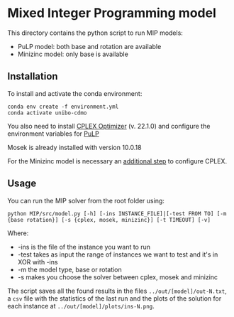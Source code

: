 # Mixed Integer Programming model

This directory contains the python script to run MIP models:

- PuLP model: both base and rotation are available
- Minizinc model: only base is available

## Installation

To install and activate the conda environment:

```shell
conda env create -f environment.yml
conda activate unibo-cdmo
```

You also need to install [CPLEX Optimizer](https://www.ibm.com/analytics/cplex-optimizer) (v. 22.1.0) and configure the environment variables for [PuLP](https://coin-or.github.io/pulp/guides/how_to_configure_solvers.html#cplex)

Mosek is already installed with version 10.0.18

For the Minizinc model is necessary an [additional step](https://www.minizinc.org/doc-2.6.4/en/command_line.html) to configure CPLEX.

## Usage

You can run the MIP solver from the root folder using:

```shell
python MIP/src/model.py [-h] [-ins INSTANCE_FILE]|[-test FROM TO] [-m {base rotation}] [-s {cplex, mosek, minizinc}] [-t TIMEOUT] [-v]
```

Where:

- -ins is the file of the instance you want to run
- -test takes as input the range of instances we want to test and it's in XOR with -ins
- -m the model type, base or rotation
- -s makes you choose the solver between cplex, mosek and minizinc

The script saves all the found results in the files `../out/[model]/out-N.txt`, a `csv` file with the statistics of the last run and the plots of the solution for each instance at `../out/[model]/plots/ins-N.png`.
